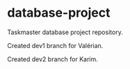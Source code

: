 # database-project
Taskmaster database project repository.

Created dev1 branch for Valérian.

Created dev2 branch for Karim.

